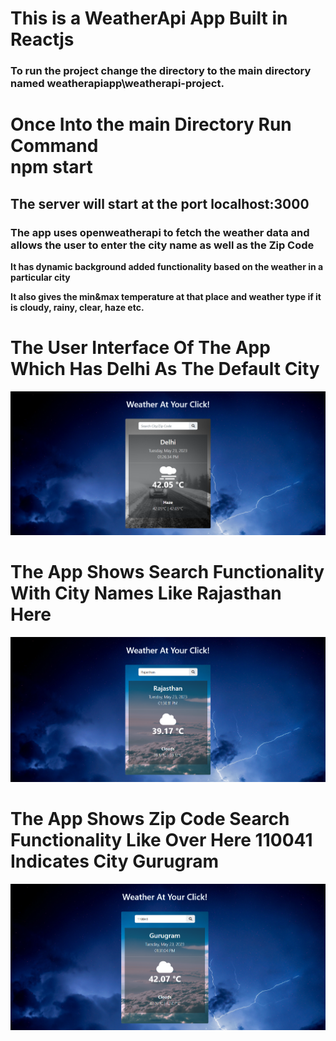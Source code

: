 <h1>This is a WeatherApi App Built in Reactjs</h1>
<h3>To run the project change the directory to the main directory named weatherapiapp\weatherapi-project.</h3>
<h1> Once Into the main Directory Run Command</br> npm start</h1>
<h2>The server will start at the port localhost:3000 </h2>
<h3>The app uses openweatherapi to fetch the weather data and allows the user to enter the city name as well as the Zip Code </h3>
<p><b>It has dynamic background added functionality based on the weather in a particular city </b></p>
<p><b>It also gives the min&max temperature at that place and weather type if it is cloudy, rainy, clear, haze etc.</b></p>
<h1 align-text="center"> The User Interface Of The App Which Has Delhi As The Default City</h1>
<img src="https://github.com/IamUjju/Weather-Api-Project/blob/main/ReadmeImage/Weather%20Project%20Screenshot.png"/>
  
<h1 align-text="center">The App Shows Search Functionality With City Names Like Rajasthan Here</h1>
<img src="https://github.com/IamUjju/Weather-Api-Project/blob/main/ReadmeImage/Weather%20App%20Project%20Screenshot%202.png"/>
<h1 align-text="center">The App Shows Zip Code Search Functionality Like Over Here 110041 Indicates City Gurugram</h1>
<img src="https://github.com/IamUjju/Weather-Api-Project/blob/main/ReadmeImage/Weather%20App%20Project%20Screenshot%20Zip%20Code%20Screenshotfinal.png"/>
